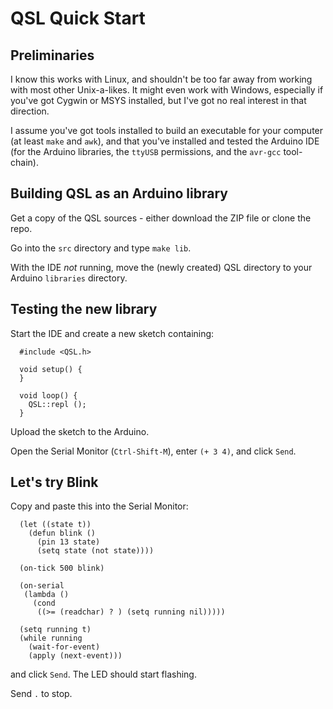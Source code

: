 QSL Quick Start
===============

Preliminaries
-------------

I know this works with Linux, and shouldn't be too far away from
working with most other Unix-a-likes.  It might even work with
Windows, especially if you've got Cygwin or MSYS installed, but I've
got no real interest in that direction.

I assume you've got tools installed to build an executable for your
computer (at least `make` and `awk`), and that you've installed and
tested the Arduino IDE (for the Arduino libraries, the `ttyUSB`
permissions, and the `avr-gcc` tool-chain).

Building QSL as an Arduino library
----------------------------------

Get a copy of the QSL sources - either download the ZIP file or clone
the repo.

Go into the `src` directory and type `make lib`.

With the IDE _not_ running, move the (newly created) QSL directory to
your Arduino `libraries` directory.

Testing the new library
-----------------------

Start the IDE and create a new sketch containing:

      #include <QSL.h>

      void setup() {
      }

      void loop() {
        QSL::repl ();
      }

Upload the sketch to the Arduino.

Open the Serial Monitor (`Ctrl-Shift-M`), enter `(+ 3 4)`, and click
`Send`.

Let's try Blink
---------------

Copy and paste this into the Serial Monitor:

      (let ((state t))
        (defun blink ()
          (pin 13 state)
          (setq state (not state))))

      (on-tick 500 blink)

      (on-serial
       (lambda ()
         (cond
          ((>= (readchar) ? ) (setq running nil)))))

      (setq running t)
      (while running
        (wait-for-event)
        (apply (next-event)))

and click `Send`.  The LED should start flashing.

Send `.` to stop.
